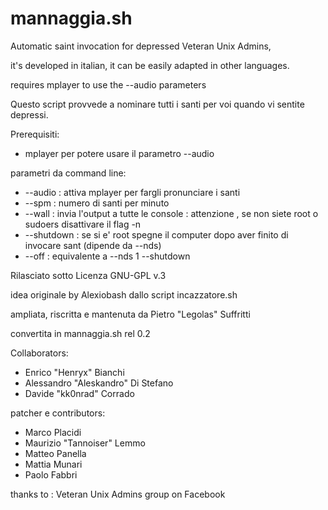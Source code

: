 mannaggia.sh
=========

Automatic saint invocation for depressed Veteran Unix Admins,

it's developed in italian, it can be easily adapted in other languages.

requires mplayer to use the --audio parameters



Questo script provvede a nominare tutti i santi per voi quando vi sentite depressi.

Prerequisiti:
* mplayer per potere usare il parametro --audio

parametri da command line:
* --audio : attiva mplayer per fargli pronunciare i santi
* --spm <n> : numero di santi per minuto
* --wall : invia l'output a tutte le console : attenzione , se non siete root o sudoers disattivare il flag -n
* --shutdown : se si e' root spegne il computer dopo aver finito di invocare sant (dipende da --nds)
* --off : equivalente a --nds 1 --shutdown

Rilasciato sotto Licenza GNU-GPL v.3

idea originale by Alexiobash dallo script incazzatore.sh

ampliata, riscritta e mantenuta da Pietro "Legolas" Suffritti

convertita in mannaggia.sh rel 0.2

Collaborators:
* Enrico "Henryx" Bianchi
* Alessandro "Aleskandro" Di Stefano
* Davide "kk0nrad" Corrado

patcher e contributors:
* Marco Placidi
* Maurizio "Tannoiser" Lemmo
* Matteo Panella
* Mattia Munari
* Paolo Fabbri

thanks to : Veteran Unix Admins group on Facebook
